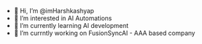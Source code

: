 - 👋 Hi, I’m @imHarshkashyap
- 👀 I’m interested in AI Automations
- 🌱 I’m currently learning AI development
- 💞️ I’m currntly working on FusionSyncAI -  AAA based company



<!---
imHarshkashyap/imHarshkashyap is a ✨ special ✨ repository because its `README.md` (this file) appears on your GitHub profile.
You can click the Preview link to take a look at your changes.
--->
